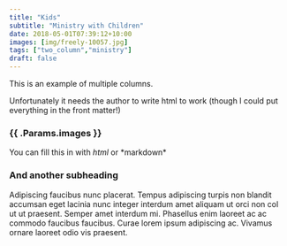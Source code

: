 ```yaml
---
title: "Kids"
subtitle: "Ministry with Children"
date: 2018-05-01T07:39:12+10:00
images: [img/freely-10057.jpg]
tags: ["two_column","ministry"]
draft: false
---
```

This is an example of multiple columns.

Unfortunately it needs the author to write html to work (though I could put everything in the front matter!)
<div class="row">
  <div class="col-6 col-12-mobilep">
    <h3>{{ .Params.images }}</h3>
    <p>You can fill this in with <i>html</i> or *markdown* </p>
  </div>
  <div class="col-6 col-12-mobilep">
    <h3>And another subheading</h3>
    <p>Adipiscing faucibus nunc placerat. Tempus adipiscing turpis non blandit accumsan eget lacinia nunc integer interdum amet aliquam ut orci non col ut ut praesent. Semper amet interdum mi. Phasellus enim laoreet ac ac commodo faucibus faucibus. Curae lorem ipsum adipiscing ac. Vivamus ornare laoreet odio vis praesent.</p>
  </div>
</div>
